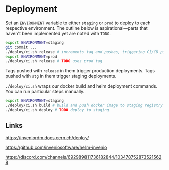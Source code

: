 # Deployment

Set an `ENVIRONMENT` variable to either `staging` or `prod` to deploy to each respective environment. The outline below is aspirational—parts that haven't been implemented yet are noted with `TODO`.

```sh
export ENVIRONMENT=staging
git commit ...
./deploy/ci.sh release # increments tag and pushes, triggering CI/CD pipeline
export ENVIRONMENT=prod
./deploy/ci.sh release # TODO uses prod tag
```

Tags pushed with `release` in them trigger production deployments. Tags pushed with `stg` in them trigger staging deployments.

`./deploy/ci.sh` wraps our docker build and helm deployment commands. You can run particular steps manually.

```sh
export ENVIRONMENT=staging
./deploy/ci.sh build # build and push docker image to staging registry
./deploy/ci.sh deploy # TODO deploy to staging
```

## Links

https://inveniordm.docs.cern.ch/deploy/

https://github.com/inveniosoftware/helm-invenio

https://discord.com/channels/692989811736182844/1034787528735215628
